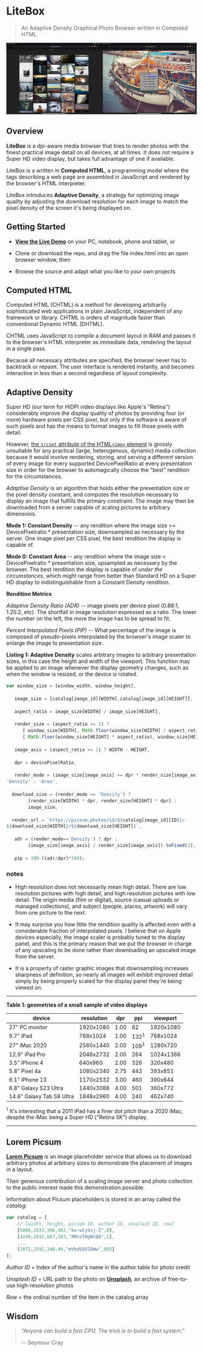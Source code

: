 # LiteBox

> An Adaptive Density Graphical Photo Browser written in Computed HTML

![litebox.jpg](litebox.jpg)

## 

## Overview

**LiteBox** is a dpi-aware media browser that tries to render photos with the finest practical image detail on all devices, at all times. It does not require a Super HD video display, but takes full advantage of one if available.

LiteBox is a written in **Computed HTML**, a programming model where the tags describing a web page are assembled in JavaScript and rendered by the browser's HTML interpreter. 

LiteBox introduces **Adaptive Density**, a strategy for optimizing image quality by adjusting the download resolution for each image to match the pixel density of the screen it's being displayed on. 

## Getting Started

* [**View the Live Demo**](https://nanoonga.github.io/litebox/) on your PC, notebook, phone and tablet, or

* Clone or download the repo, and drag the file index.html into an open browser window, then

* Browse the source and adapt what you like to your own projects

## Computed HTML

Computed HTML (CHTML) is a method for developing arbitrarily sophisticated web applications in plain JavaScript, independent of any framework or library. CHTML is orders of magnitude faster than conventional Dynamic HTML (DHTML).

CHTML uses JavaScript to compile a document layout in RAM and passes it to the browser's HTML interpreter as immediate data, rendering the layout in a single pass.

Because all necessary attributes are specified, the browser never has to backtrack or repaint. The user interface is rendered instantly, and becomes interactive in less than a second regardless of layout complexity. 

## Adaptive Density

Super HD (our term for HiDPI video displays like Apple's "Retina") considerably improve the display quality of photos by providing four (or more) hardware pixels per CSS pixel, but only if the software is aware of such pixels and has the means to format images to fill those pixels with detail.

However, [the `srcset` attribute of the HTML`<img>` element](https://www.oxyplug.com/optimization/device-pixel-ratio#serve-image-img-tag-based-on-dpr) is grossly unsuitable for any practical (large, heterogenous, dynamic) media collection because it would involve rendering, storing, and serving a different version of every image for every supported DevicePixelRatio at every presentation size in order for the browser to automagically choose the "best" rendition for the circumstances. 

*Adaptive Density* is an algorithm that holds either the presentation size or the pixel density constant, and computes the resolution necessary to display an image that fulfills the primary constraint. The image may then be downloaded from a server capable of scaling pictures to arbitrary dimensions.

**Mode 1: Constant Density** -- any rendition where the image size >= DevicePixelratio * presentation size, downsampled as necessary by the server. One image pixel per CSS pixel, the best rendition the display is capable of. 

**Mode 0: Constant Area** -- any rendition where the image size < DevicePixelratio * presentation size, upsampled as necessary by the browser. The best rendition the display is capable of *under the circumstances*, which might range from better than Standard HD on a Super HD display to indistinguishable from a Constant Density rendition. 

**Rendition Metrics**

*Adaptive Density Ratio (ADR)* -- image pixels per device pixel (0.88:1, 1.25:2, etc). The shortfall in image resolution expressed as a ratio. The lower the number on the left, the more the image has to be spread to fit.

*Percent Interpolated Pixels (PIP)* -- What percentage of the image is composed of pseudo-pixels interpolated by the browser's image scaler to enlarge the image to presentation size.  

**Listing 1: Adaptive Density** scales arbitrary images to arbitrary presentation sizes, in this case the height and width of the viewport. This function may be applied to an image whenever the display geometry changes, such as when the window is resized, or the device is rotated. 

```js
var window_size = [window_width, window_height],

   image_size = [catalog[image_id][WIDTH],catalog[image_id][HEIGHT]],

   aspect_ratio = image_size[WIDTH] / image_size[HEIGHT],    

   render_size = (aspect_ratio >= 1) ? 
      [ window_size[WIDTH], Math.floor(window_size[WIDTH] / aspect_ratio) ] : 
      [ Math.floor(window_size[HEIGHT] * aspect_ratio), window_size[HEIGHT] ],

   image_axis = (aspect_ratio >= 1) ? WIDTH : HEIGHT,  

   dpr = devicePixelRatio,  

   render_mode = (image_size[image_axis] >= dpr * render_size[image_axis]) ? 
'Density' : 'Area',       

  download_size = (render_mode == 'Density') ? 
        [render_size[WIDTH] * dpr, render_size[HEIGHT] * dpr] : 
        image_size,

  render_url = `https://picsum.photos/id/${catalog[image_id][ID]}/
${download_size[WIDTH]}/${download_size[HEIGHT]}`,

   adr = (render_mode=='Density') ? dpr : 
        (image_size[image_axis] / render_size[image_axis]).toFixed(2),  

   pip = 100-((adr/dpr)*100);   
```

### notes

- High resolution does not necessarily mean high detail. There are low resolution pictures with high detail, and high resolution pictures with low detail. The origin media (film or digital), source (casual uploads or managed collections), and subject (people, places, artwork) will vary from one picture to the next.

- It may surprise you how little the rendition quality is affected even with a considerable fraction of interpolated pixels. I believe that on Apple devices especially, the image scaler is probably tuned to the display panel, and this is the primary reason that we put the browser in charge of any upscaling to be done rather than downloading an upscaled image from the server. 

- It is a property of raster graphic images that downsampling increases sharpness of definition, so nearly all images will exhibit improved detail simply by being properly scaled for the display panel they're being viewed on. 

---

**Table 1: geometries of a small sample of video displays**

| device                    | resolution | dpr  | ppi             | viewport  |
| ------------------------- | ---------- | ---- | --------------- | --------- |
| 27" PC monitor            | 1920x1080  | 1.00 | 82              | 1920x1080 |
| 9.7" iPad                 | 768x1024   | 1.00 | 132<sup>1</sup> | 768x1024  |
| 27" iMac 2020             | 2560x1440  | 2.00 | 109<sup>1</sup> | 1280x720  |
| 12.9" iPad Pro            | 2048x2732  | 2.00 | 264             | 1024x1366 |
| 3.5" iPhone 4             | 640x960    | 2.00 | 326             | 320x480   |
| 5.8" Pixel 4a             | 1080x2340  | 2.75 | 443             | 393x851   |
| 6.1" iPhone 13            | 1170x2532  | 3.00 | 460             | 390x844   |
| 6.8" Galaxy S23 Ultra     | 1440x3088  | 4.00 | 501             | 360x772   |
| 14.6" Galaxy Tab S8 Ultra | 1848x2960  | 4.00 | 240             | 462x740   |

<sup>1</sup> It's interesting that a 2011 iPad has a finer dot pitch than a 2020 iMac, despite the iMac being a Super HD ("Retina 5K") display.

---

## Lorem Picsum

**[Lorem Picsum](https://picsum.photos/)** is an image placeholder service that allows us to download arbitrary photos at arbitrary sizes to demonstrate the placement of images in a layout.

Their generous contribution of a scaling image server and photo collection to the public interest made this demonstration possible.

Information about Picsum placeholders is stored in an array called the *catalog*:

```javascript
var catalog = [
    // [width, height, picsum ID, author ID, unsplash ID, row]
    [5000,3333,396,482,"ko-wCySsj-I",0],
    [4240,2832,667,283,"XMcoTHgNcQA",1],
    ...
    [3872,2592,348,40,"mVhd5QVlDWw",892]
];
```

*Author ID* = Index of the author's name in the author table for photo credit

*Unsplash ID* = URL path to the photo on [**Unsplash**](https://unsplash.com/about), an archive of free-to-use high-resolution photos

*Row* = the ordinal number of the item in the catalog array

## Wisdom

> *"Anyone can build a fast CPU. The trick is to build a fast system."*
> 
> -- Seymour Cray

